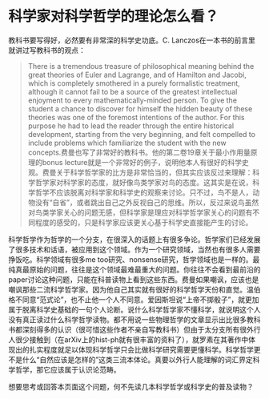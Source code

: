 # 科学家对科学哲学的理论怎么看？

教科书要写得好，必然要有非常深的科学史功底。C. Lanczos在一本书的前言里就讲过写教科书的观点：


> There is a tremendous treasure of philosophical meaning behind the great theories of Euler and Lagrange, and of Hamilton and Jacobi, which is completely smothered in a purely formalistic treatment, although it cannot fail to be a source of the greatest intellectual enjoyment to every mathematically-minded person. To give the student a chance to discover for himself the hidden beauty of these theories was one of the foremost intentions of the author. For this purpose he had to lead the reader through the entire historical development, starting from the very beginning, and felt compelled to include problems which familiarize the student with the new concepts.费曼也写了非常好的教科书。他的第二卷19章关于最小作用量原理的bonus lecture就是一个非常好的例子，说明他本人有很好的科学史观。费曼关于科学哲学家的比方是非常恰当的，但其实应该反过来理解：科学哲学家对科学家的态度，就好像鸟类学家对鸟的态度。这其实是在说，科学哲学不应该脱离对科学家和科学史的观察来讨论。只不过，鸟不是人，动物没有“自省”，或者跳出自己之外反视自己的思维。所以，反过来说鸟虽然对鸟类学家关心的问题无感，但科学家是理应对科学哲学家关心的问题有不同程度的感受的，只是科学家应该更关心基于科学史直接能产生的讨论。

科学哲学作为哲学的一个分支，在很深入的话题上有很多争论。哲学家们已经发展了很多技术和话语，被应用到这个领域。作为一个研究领域，当然也有很多人需要挣饭吃。科学领域有很多me too研究、nonsense研究，哲学领域也是一样的。最纯真最原始的问题，往往是这个领域最难最重大的问题。你往往不会看到最前沿的paper讨论这种问题，只能在科普读物上看到这些东西。费曼如果嘲讽，应该也是嘲讽那些二流科学哲学家。因为他自己其实就有很好的科学哲学天份和直觉。温伯格不同意“范式论”，也不止他一个人不同意。爱因斯坦说“上帝不掷骰子”，就更加属于脱离科学史基础的一句个人论断。说什么科学哲学家不懂科学，就说明这个人没有真正读过什么科学哲学读物。都不用说一些物理哲学的文章显示出比很多教科书都深刻得多的认识（很可惜这些作者不亲自写教科书）但由于太分支所有很外行人很少接触到（在arXiv上的hist-ph就有很丰富的资料了），就罗素在其著作中体现出的扎实程度就足以体现科学哲学只会比做科学研究需要更懂科学。科学哲学更不是什么“自然应该是怎样的”这类三流本体论。真要以外行人能理解的词汇界定科学哲学，那它应该属于认识论范畴。

想要思考或回答本页面这个问题，何不先读几本科学哲学或科学史的普及读物？




